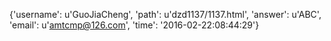 {'username': u'GuoJiaCheng', 'path': u'dzd1137/1137.html', 'answer': u'ABC', 'email': u'amtcmp@126.com', 'time': '2016-02-22:08:44:29'}